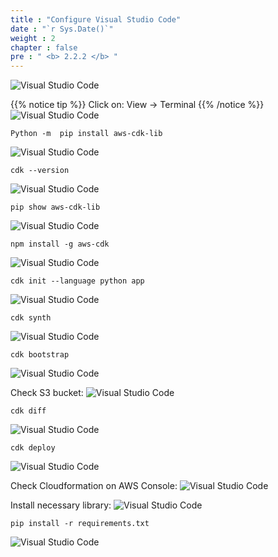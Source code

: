 ```yaml
---
title : "Configure Visual Studio Code"
date : "`r Sys.Date()`"
weight : 2
chapter : false
pre : " <b> 2.2.2 </b> "
---
```


![Visual Studio Code](/images/1.Setup/Setup16.png?width=90pc)

{{% notice tip %}}
Click on: View -> Terminal
{{% /notice %}}
![Visual Studio Code](/images/1.Setup/Setup17.png?width=90pc)

````
Python -m  pip install aws-cdk-lib
````
![Visual Studio Code](/images/1.Setup/Setup18.png?width=90pc)

````
cdk --version
````
![Visual Studio Code](/images/1.Setup/Setup19.png?width=90pc)

````
pip show aws-cdk-lib
````
![Visual Studio Code](/images/1.Setup/Setup20.png?width=90pc)

````
npm install -g aws-cdk
````
![Visual Studio Code](/images/1.Setup/Setup21.png?width=90pc)

````
cdk init --language python app
````
![Visual Studio Code](/images/1.Setup/Setup22.png?width=90pc)

````
cdk synth
````
![Visual Studio Code](/images/1.Setup/Setup23.png?width=90pc)

````
cdk bootstrap
````
![Visual Studio Code](/images/1.Setup/Setup24.png?width=90pc)

Check S3 bucket:
![Visual Studio Code](/images/1.Setup/Setup250.png?width=90pc)

````
cdk diff
````
![Visual Studio Code](/images/1.Setup/Setup26.png?width=90pc)

````
cdk deploy
````
![Visual Studio Code](/images/1.Setup/Setup27.png?width=90pc)

Check Cloudformation on AWS Console:
![Visual Studio Code](/images/1.Setup/Setup281.png?width=90pc)

Install necessary library:
![Visual Studio Code](/images/1.Setup/Setup29.png?width=90pc)

````
pip install -r requirements.txt 
````
![Visual Studio Code](/images/1.Setup/Setup30.png?width=90pc)




